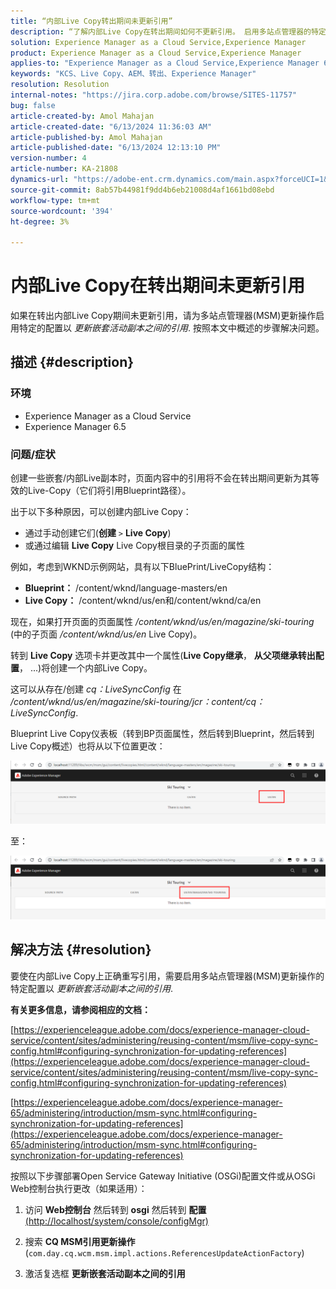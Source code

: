 ```yaml
---
title: “内部Live Copy转出期间未更新引用”
description: “了解内部Live Copy在转出期间如何不更新引用。 启用多站点管理器的特定配置”
solution: Experience Manager as a Cloud Service,Experience Manager
product: Experience Manager as a Cloud Service,Experience Manager
applies-to: "Experience Manager as a Cloud Service,Experience Manager 6.5"
keywords: "KCS、Live Copy、AEM、转出、Experience Manager"
resolution: Resolution
internal-notes: "https://jira.corp.adobe.com/browse/SITES-11757"
bug: false
article-created-by: Amol Mahajan
article-created-date: "6/13/2024 11:36:03 AM"
article-published-by: Amol Mahajan
article-published-date: "6/13/2024 12:13:10 PM"
version-number: 4
article-number: KA-21808
dynamics-url: "https://adobe-ent.crm.dynamics.com/main.aspx?forceUCI=1&pagetype=entityrecord&etn=knowledgearticle&id=06ffe51b-7929-ef11-840b-6045bd006704"
source-git-commit: 8ab57b44981f9dd4b6eb21008d4af1661bd08ebd
workflow-type: tm+mt
source-wordcount: '394'
ht-degree: 3%

---
```


# 内部Live Copy在转出期间未更新引用


如果在转出内部Live Copy期间未更新引用，请为多站点管理器(MSM)更新操作启用特定的配置以 *更新嵌套活动副本之间的引用*. 按照本文中概述的步骤解决问题。

## 描述 {#description}


### <b>环境</b>

- Experience Manager as a Cloud Service
- Experience Manager 6.5


### <b>问题/症状</b>

创建一些嵌套/内部Live副本时，页面内容中的引用将不会在转出期间更新为其等效的Live-Copy（它们将引用Blueprint路径）。

出于以下多种原因，可以创建内部Live Copy：

- 通过手动创建它们(<b>创建</b> `>`  <b>Live Copy</b>)
- 或通过编辑 <b>Live Copy</b> Live Copy根目录的子页面的属性




例如，考虑到WKND示例网站，具有以下BluePrint/LiveCopy结构：

- <b>Blueprint：</b> /content/wknd/language-masters/en
- <b>Live Copy：</b> /content/wknd/us/en和/content/wknd/ca/en


现在，如果打开页面的页面属性 */content/wknd/us/en/magazine/ski-touring* (中的子页面 */content/wknd/us/en* Live Copy)。

转到 <b>Live Copy</b> 选项卡并更改其中一个属性(<b>Live Copy继承</b>， <b>从父项继承转出配置</b>， ...)将创建一个内部Live Copy。

这可以从存在/创建 *cq：LiveSyncConfig* 在 */content/wknd/us/en/magazine/ski-touring/jcr：content/cq：LiveSyncConfig*.

Blueprint Live Copy仪表板（转到BP页面属性，然后转到Blueprint，然后转到Live Copy概述）也将从以下位置更改：

![](assets/___07ffe51b-7929-ef11-840b-6045bd006704___.png)

至：

![](assets/___09ffe51b-7929-ef11-840b-6045bd006704___.png)


## 解决方法 {#resolution}


要使在内部Live Copy上正确重写引用，需要启用多站点管理器(MSM)更新操作的特定配置以 *更新嵌套活动副本之间的引用*.

<b>有关更多信息，请参阅相应的文档：</b>

[https://experienceleague.adobe.com/docs/experience-manager-cloud-service/content/sites/administering/reusing-content/msm/live-copy-sync-config.html#configuring-synchronization-for-updating-references](https://experienceleague.adobe.com/docs/experience-manager-cloud-service/content/sites/administering/reusing-content/msm/live-copy-sync-config.html#configuring-synchronization-for-updating-references)

[https://experienceleague.adobe.com/docs/experience-manager-65/administering/introduction/msm-sync.html#configuring-synchronization-for-updating-references](https://experienceleague.adobe.com/docs/experience-manager-65/administering/introduction/msm-sync.html#configuring-synchronization-for-updating-references)



按照以下步骤部署Open Service Gateway Initiative (OSGi)配置文件或从OSGi Web控制台执行更改（如果适用）：

1. 访问 <b>Web控制台</b> 然后转到 <b>osgi</b> 然后转到 <b>配置</b> [(http://localhost/system/console/configMgr)](http://localhost/system/console/configMgr)


2. 搜索 <b>CQ MSM引用更新操作</b> (`com.day.cq.wcm.msm.impl.actions.ReferencesUpdateActionFactory`)


3. 激活复选框 <b>更新嵌套活动副本之间的引用</b>

